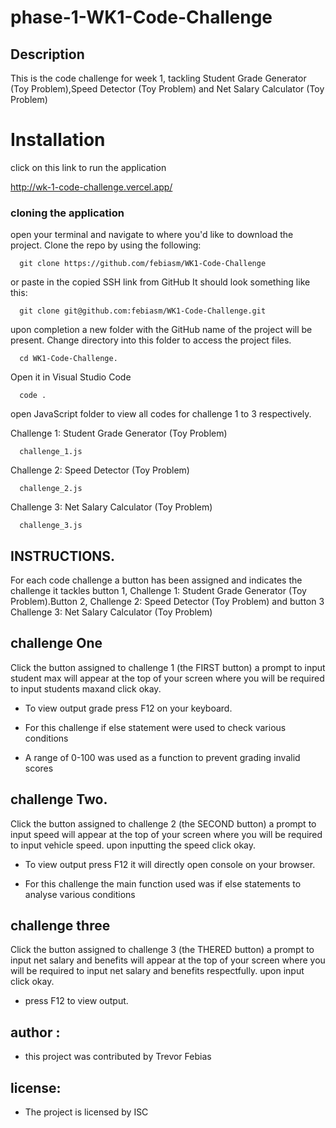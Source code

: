 # phase-1-WK1-Code-Challenge
## Description

This is the code challenge for week 1, tackling Student Grade Generator (Toy Problem),Speed Detector (Toy Problem) and Net Salary Calculator (Toy Problem)

# Installation
click on this link to run the application

   http://wk-1-code-challenge.vercel.app/

### cloning the application
open your terminal and navigate to where you'd like to download the project. Clone the repo by using the following:

      git clone https://github.com/febiasm/WK1-Code-Challenge

or paste in the copied SSH link from GitHub It should look something like this:

      git clone git@github.com:febiasm/WK1-Code-Challenge.git

upon completion a new folder with the GitHub name of the project will be present. Change directory into this folder to access the project files.

      cd WK1-Code-Challenge.

Open it in Visual Studio Code

      code .

 open JavaScript folder to view all codes for challenge 1 to 3 respectively.


Challenge 1: Student Grade Generator (Toy Problem)

      challenge_1.js

Challenge 2: Speed Detector (Toy Problem)

      challenge_2.js

Challenge 3: Net Salary Calculator (Toy Problem)

      challenge_3.js


## INSTRUCTIONS.

For each code challenge a button has been assigned and indicates the challenge it tackles button 1, Challenge 1: Student Grade Generator (Toy Problem).Button 2, Challenge 2: Speed Detector (Toy Problem) and button 3 Challenge 3: Net Salary Calculator (Toy Problem)

## challenge One
Click the button assigned to challenge 1 (the FIRST button) a prompt to input student max will appear at the top of your screen where you will be required to input students maxand click okay.
* To view output grade press F12 on your keyboard.

* For this challenge    if else     statement were used to check various conditions 

* A range of      0-100       was used as a function to prevent grading invalid scores


## challenge Two.
Click the button assigned to challenge 2 (the SECOND button) a prompt to input speed will appear at the top of your screen where you will be required to input vehicle speed. upon inputting the speed click okay. 

* To view output press F12 it will directly open console on your browser.

* For this challenge the main function used was    if else statements  to analyse various conditions


## challenge three
Click the button assigned to challenge 3 (the THERED button) a prompt to input net salary and benefits will appear at the top of your screen where you will be required to input net salary and benefits respectfully. upon input click okay. 

* press F12 to view output.


## author :
* this project was contributed by
      Trevor Febias

## license:
* The project is licensed by ISC